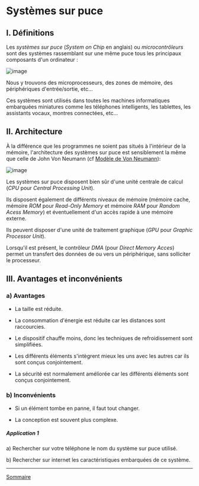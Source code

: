 # Systèmes sur puce

## I. Définitions

Les *systèmes sur puce* (*System on Chip* en anglais) ou *microcontrôleurs* sont des systèmes rassemblant sur une même puce tous les principaux composants d'un ordinateur :

![image](./img/soc.png)

Nous y trouvons des microprocesseurs, des zones de mémoire, des périphériques d'entrée/sortie, etc...

Ces systèmes sont utilisés dans toutes les machines informatiques embarquées miniatures comme les téléphones intelligents, les tablettes, les assistants vocaux, montres connectées, etc...

## II. Architecture

À la différence que les programmes ne soient pas situés à l'intérieur de la mémoire, l'architecture des systèmes sur puce est sensiblement la même que celle de John Von Neumann (cf [Modèle de Von Neumann](./../../première/Architecture_des_machines/Modèle_Von_Neumann.md)):

![image](./img/architecture_soc.png)

Les systèmes sur puce disposent bien sûr d'une unité centrale de calcul (*CPU* pour *Central Processing Unit*).

Ils disposent également de différents niveaux de mémoire (mémoire cache, mémoire *ROM* pour *Read-Only Memory* et mémoire *RAM* pour *Random Acess Memory*) et éventuellement d'un accès rapide à une mémoire externe.

Ils peuvent disposer d'une unité de traitement graphique (*GPU* pour *Graphic Processor Unit*).

Lorsqu'il est présent, le contrôleur *DMA* (pour *Direct Memory Acces*) permet un transfert des données de ou vers un périphérique, sans solliciter le processeur.

## III. Avantages et inconvénients

### a) Avantages

- La taille est réduite.

- La consommation d'énergie est réduite car les distances sont raccourcies.

- Le dispositif chauffe moins, donc les techniques de refroidissement sont simplifiées.

- Les différents éléments s'intègrent mieux les uns avec les autres car ils sont conçus conjointement.

- La sécurité est normalement améliorée car les différents éléments sont conçus conjointement.

### b) Inconvénients

- Si un élément tombe en panne, il faut tout changer.

- La conception est souvent plus complexe.

##### Application 1

a) Rechercher sur votre téléphone le nom du système sur puce utilisé.

b) Rechercher sur internet les caractéristiques embarquées de ce système.

____________

[Sommaire](./../../README.md)